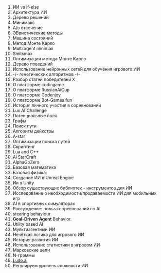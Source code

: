 1. ИИ vs if-else
2. Архитектура ИИ
3. Дерево решений
4. Минимакс
5. А/в отсечение
6. ЭВристические методы
7. Машина состояний
8. Метод Монте Карло
9. Multi agent minimax 
10. Smitsmax
11. Оптимизации метода Монте Карло 
12. Дерево поведений
13. Использование нейронных сетей для обучения игрового ИИ
14. -/- генетических алгоритмов -/-
15. Разбор статей победителей X
16. О платформе codingame
17. О платформе RussianAiCup
18. О платформе Codenjoy
19. О платформе Bot-Games.fun
20. История личного участия в соревновании
21. Lux AI Challenge
22. Потенциальные поля
23. Графы
24. Поиск пути
25. Алгоритм дейкстры
26. A-star
27. Оптимизации поиска путей
28. Скриптинг
29. Lua and C++
30. Ai StarCraft
31.  AlphaGoZero
32. Базовая математика
33. Базовая физика
34. Создание ИИ в Unreal Engine
35. Ии в Unity
36. Обзор существующих библиотек - инструментов для ИИ
37. Исследование о необходимости/продаваемости ИИ для мобильных игр
38. AI в спортивных симуляторах
39. Рассуждение: польза соревнований по AI
40. steering behaviour
41. **Goal**-**Driven** **Agent** Behavior.
42. Utility based AI
43. Мультиагентный ИИ
44. Нечёткая логика для игрового ИИ
45. История развития ИИ
46. Использование статистики в игровом ИИ
47. Марковские цепи
48. N-граммы
49. [Ludo.ai](http://Ludo.ai) 
50. Регулируем уровень сложности ИИ
